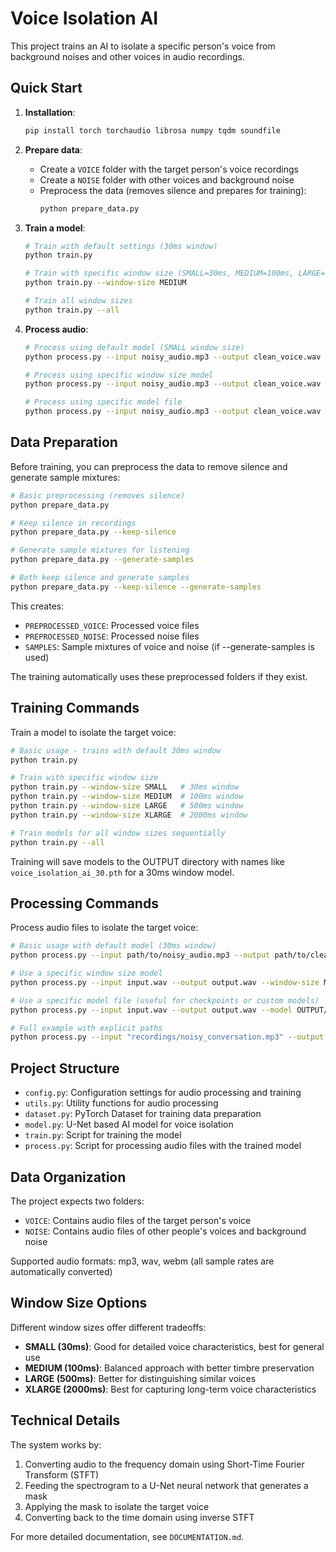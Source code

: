 # Voice Isolation AI

This project trains an AI to isolate a specific person's voice from background noises and other voices in audio recordings.

## Quick Start

1. **Installation**:

   ```bash
   pip install torch torchaudio librosa numpy tqdm soundfile
   ```

2. **Prepare data**:

   - Create a `VOICE` folder with the target person's voice recordings
   - Create a `NOISE` folder with other voices and background noise
   - Preprocess the data (removes silence and prepares for training):
     ```bash
     python prepare_data.py
     ```

3. **Train a model**:

   ```bash
   # Train with default settings (30ms window)
   python train.py

   # Train with specific window size (SMALL=30ms, MEDIUM=100ms, LARGE=500ms, XLARGE=2000ms)
   python train.py --window-size MEDIUM

   # Train all window sizes
   python train.py --all
   ```

4. **Process audio**:

   ```bash
   # Process using default model (SMALL window size)
   python process.py --input noisy_audio.mp3 --output clean_voice.wav

   # Process using specific window size model
   python process.py --input noisy_audio.mp3 --output clean_voice.wav --window-size LARGE

   # Process using specific model file
   python process.py --input noisy_audio.mp3 --output clean_voice.wav --model OUTPUT/voice_isolation_ai_100.pth
   ```

## Data Preparation

Before training, you can preprocess the data to remove silence and generate sample mixtures:

```bash
# Basic preprocessing (removes silence)
python prepare_data.py

# Keep silence in recordings
python prepare_data.py --keep-silence

# Generate sample mixtures for listening
python prepare_data.py --generate-samples

# Both keep silence and generate samples
python prepare_data.py --keep-silence --generate-samples
```

This creates:

- `PREPROCESSED_VOICE`: Processed voice files
- `PREPROCESSED_NOISE`: Processed noise files
- `SAMPLES`: Sample mixtures of voice and noise (if --generate-samples is used)

The training automatically uses these preprocessed folders if they exist.

## Training Commands

Train a model to isolate the target voice:

```bash
# Basic usage - trains with default 30ms window
python train.py

# Train with specific window size
python train.py --window-size SMALL   # 30ms window
python train.py --window-size MEDIUM  # 100ms window
python train.py --window-size LARGE   # 500ms window
python train.py --window-size XLARGE  # 2000ms window

# Train models for all window sizes sequentially
python train.py --all
```

Training will save models to the OUTPUT directory with names like `voice_isolation_ai_30.pth` for a 30ms window model.

## Processing Commands

Process audio files to isolate the target voice:

```bash
# Basic usage with default model (30ms window)
python process.py --input path/to/noisy_audio.mp3 --output path/to/clean_voice.wav

# Use a specific window size model
python process.py --input input.wav --output output.wav --window-size MEDIUM

# Use a specific model file (useful for checkpoints or custom models)
python process.py --input input.wav --output output.wav --model OUTPUT/voice_isolation_ai_500.pth

# Full example with explicit paths
python process.py --input "recordings/noisy_conversation.mp3" --output "clean/isolated_voice.wav" --window-size LARGE
```

## Project Structure

- `config.py`: Configuration settings for audio processing and training
- `utils.py`: Utility functions for audio processing
- `dataset.py`: PyTorch Dataset for training data preparation
- `model.py`: U-Net based AI model for voice isolation
- `train.py`: Script for training the model
- `process.py`: Script for processing audio files with the trained model

## Data Organization

The project expects two folders:

- `VOICE`: Contains audio files of the target person's voice
- `NOISE`: Contains audio files of other people's voices and background noise

Supported audio formats: mp3, wav, webm (all sample rates are automatically converted)

## Window Size Options

Different window sizes offer different tradeoffs:

- **SMALL (30ms)**: Good for detailed voice characteristics, best for general use
- **MEDIUM (100ms)**: Balanced approach with better timbre preservation
- **LARGE (500ms)**: Better for distinguishing similar voices
- **XLARGE (2000ms)**: Best for capturing long-term voice characteristics

## Technical Details

The system works by:

1. Converting audio to the frequency domain using Short-Time Fourier Transform (STFT)
2. Feeding the spectrogram to a U-Net neural network that generates a mask
3. Applying the mask to isolate the target voice
4. Converting back to the time domain using inverse STFT

For more detailed documentation, see `DOCUMENTATION.md`.
